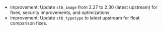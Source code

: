 - Improvement: Update `stb_image` from 2.27 to 2.30 (latest upstream) for fixes, security improvements, and optimizations.
- Improvement: Update `stb_typetype` to latest upstream for float comparison fixes.
